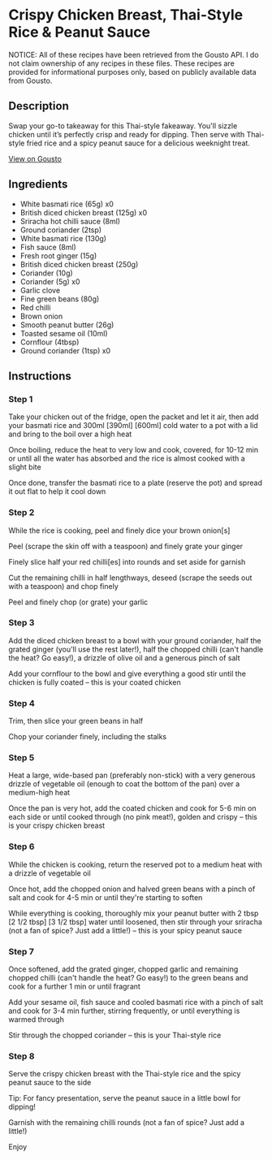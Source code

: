 # Crispy Chicken Breast, Thai-Style Rice & Peanut Sauce

NOTICE: All of these recipes have been retrieved from the Gousto API. I do not claim ownership of any recipes in these files. These recipes are provided for informational purposes only, based on publicly available data from Gousto.

## Description

Swap your go-to takeaway for this Thai-style fakeaway. You'll sizzle chicken until it’s perfectly crisp and ready for dipping. Then serve with Thai-style fried rice and a spicy peanut sauce for a delicious weeknight treat.


[View on Gousto](https://www.gousto.co.uk/recipes/cookbook/crispy-chicken-breast-thai-style-rice-and-peanut-sauce)

## Ingredients

- White basmati rice (65g) x0
- British diced chicken breast (125g) x0
- Sriracha hot chilli sauce (8ml)
- Ground coriander (2tsp)
- White basmati rice (130g)
- Fish sauce (8ml)
- Fresh root ginger (15g)
- British diced chicken breast (250g)
- Coriander (10g)
- Coriander (5g) x0
- Garlic clove
- Fine green beans (80g)
- Red chilli
- Brown onion
- Smooth peanut butter (26g)
- Toasted sesame oil (10ml)
- Cornflour (4tbsp)
- Ground coriander (1tsp) x0

## Instructions


### Step 1

Take your chicken out of the fridge, open the packet and let it air, then add your basmati rice and 300ml<span class="text-purple"> [390ml]</span> <span class="text-danger">[600ml]</span> cold water to a pot with a lid and bring to the boil over a high heat

Once boiling, reduce the heat to very low and cook, covered, for 10-12 min or until all the water has absorbed and the rice is almost cooked with a slight bite

Once done, transfer the basmati rice to a plate (reserve the pot) and spread it out flat to help it cool down


### Step 2

While the rice is cooking, peel and finely dice your brown onion[s]

Peel (scrape the skin off with a teaspoon) and finely grate your ginger

Finely slice half your<span class="text-danger"> </span>red chilli[es] into rounds and set aside for garnish

Cut the remaining chilli in half lengthways, deseed (scrape the seeds out with a teaspoon) and chop finely

Peel and finely chop (or grate) your garlic


### Step 3

Add the diced chicken breast to a bowl with your ground coriander, half the grated ginger (you'll use the rest later!), half the chopped chilli (can't handle the heat? Go easy!), a drizzle of olive oil and a generous pinch of salt

Add your cornflour to the bowl and give everything a good stir until the chicken is fully coated – this is your coated chicken


### Step 4

Trim, then slice your green beans in half

Chop your coriander finely, including the stalks


### Step 5

Heat a large, wide-based pan (preferably non-stick) with a very generous drizzle of vegetable oil (enough to coat the bottom of the pan) over a medium-high heat

Once the pan is very hot, add the coated chicken and cook for 5-6 min on each side or until cooked through (no pink meat!), golden and crispy – this is your crispy chicken breast


### Step 6

While the chicken is cooking, return the reserved pot to a medium heat with a drizzle of vegetable oil

Once hot, add the chopped onion and halved green beans with a pinch of salt and cook for 4-5 min or until they're starting to soften

While everything is cooking, thoroughly mix your peanut butter with 2 tbsp <span class="text-purple">[2 1/2 tbsp]</span> <span class="text-danger">[3 1/2 tbsp]</span> water until loosened, then stir through your sriracha (not a fan of spice? Just add a little!) – this is your spicy peanut sauce

### Step 7

Once softened, add the grated ginger, chopped garlic and remaining chopped chilli (can't handle the heat? Go easy!) to the green beans and cook for a further 1 min or until fragrant

Add your sesame oil, fish sauce and cooled basmati rice with a pinch of salt and cook for 3-4 min further, stirring frequently, or until everything is warmed through

Stir through the chopped coriander – this is your Thai-style rice

### Step 8

Serve the crispy chicken breast with the Thai-style rice and the spicy peanut sauce to the side

Tip: For fancy presentation, serve the peanut sauce in a little bowl for dipping!

Garnish with the remaining chilli rounds (not a fan of spice? Just add a little!)

Enjoy

